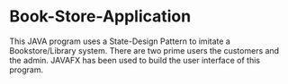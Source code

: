 # Book-Store-Application

This JAVA program uses a State-Design Pattern to imitate a Bookstore/Library system. There are two prime users the customers and the admin. JAVAFX has been used to build the user interface of this program.
